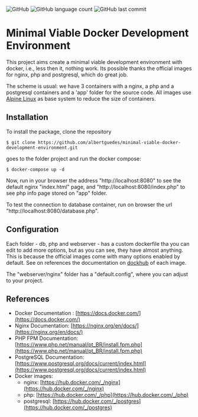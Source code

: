 ![GitHub](https://img.shields.io/github/license/albertguedes/minimal-viable-docker-development-environment) ![GitHub language count](https://img.shields.io/github/languages/count/albertguedes/minimal-viable-docker-development-environment) ![GitHub last commit](https://img.shields.io/github/last-commit/albertguedes/minimal-viable-docker-development-environment)

# Minimal Viable Docker Development Environment

This project aims create a minimal viable development environment with docker, 
i.e., less then it, nothing work. 
Its possible thanks the official images for nginx, php and postgresql, which do
great job.

The scheme is usual: we have 3 containers with a nginx, a php and a postgresql 
containers and a 'app' folder for the source code. All images use 
[Alpine Linux](https://www.alpinelinux.org) as base system to reduce the size 
of containers.

## Installation

To install the package, clone the repository


```
$ git clone https://github.com/albertguedes/minimal-viable-docker-development-environment.git
```

goes to the folder project and run the docker compose:


```
$ docker-compose up -d
```

Now, run in your browser the address "http://localhost:8080" to see the default 
nginx "index.html" page, and "http://localhost:8080/index.php" to see php info 
page stored on "app" folder.

To test the connection to database container, run on browser the url "http://localhost:8080/database.php".

## Configuration

Each folder - db, php and webserver - has a custom dockerfile tha you can edit 
to add more options, but as you can see, they have almost anything. This is 
because the official images come with many options enabled by default. See on 
references the documentation on [dockhub](https://dockhub.com) of each image.

The "webserver/nginx" folder has a "default.config", where you can adjust to 
your project.

## References

- Docker Documentation : [https://docs.docker.com/](https://docs.docker.com/)
- Nginx Documentation: [https://nginx.org/en/docs/](https://nginx.org/en/docs/)
- PHP FPM Documentation: [https://www.php.net/manual/pt_BR/install.fpm.php](https://www.php.net/manual/pt_BR/install.fpm.php) 
- PostgreSQL Documentation: [https://www.postgresql.org/docs/current/index.html](https://www.postgresql.org/docs/current/index.html)
- Docker images:
    - nginx: [https://hub.docker.com/_/nginx](https://hub.docker.com/_/nginx)
    - php: [https://hub.docker.com/_/php](https://hub.docker.com/_/php)
    - postgresql: [https://hub.docker.com/_/postgres](https://hub.docker.com/_/postgres)
